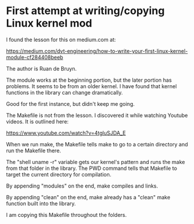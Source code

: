 # First attempt at writing/copying Linux kernel mod

I found the lesson for this on medium.com at:

https://medium.com/dvt-engineering/how-to-write-your-first-linux-kernel-module-cf284408beeb

The author is Ruan de Bruyn.

The module works at the beginning portion, but the later portion has problems. It seems to be from an older kernel.  I have found that kernel functions in the library can change dramatically.

Good for the first instance, but didn't keep me going.

The Makefile is not from the lesson.  I discovered it while watching Youtube videos.  It is outlined here:

https://www.youtube.com/watch?v=4tgluSJDA_E

When we run make, the Makefile tells make to go to a certain directory and run the Makefile there.

The "shell uname -r" variable gets our kernel's pattern and runs the make from that folder in the library.  The PWD command tells that Makefile to target the current directory for compilation.

By appending "modules" on the end, make compiles and links.

By appending "clean" on the end, make already has a "clean" make function built into the library.

I am copying this Makefile throughout the folders.